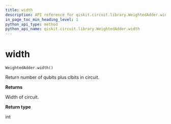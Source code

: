 ```yaml
---
title: width
description: API reference for qiskit.circuit.library.WeightedAdder.width
in_page_toc_min_heading_level: 1
python_api_type: method
python_api_name: qiskit.circuit.library.WeightedAdder.width
---
```


# width

<span id="qiskit.circuit.library.WeightedAdder.width" />

`WeightedAdder.width()`

Return number of qubits plus clbits in circuit.

**Returns**

Width of circuit.

**Return type**

int

